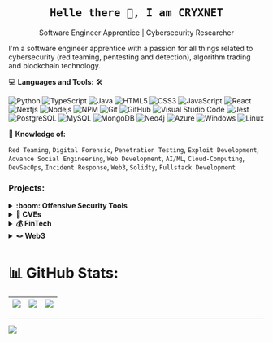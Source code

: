 <h2 align='center'><samp><strong>Helle there 👋, I am CRYXNET</strong></samp></h2>
<p align='center'>Software Engineer Apprentice | Cybersecurity Researcher</p>

<p align='left'>I'm a software engineer apprentice with a passion for all things related to cybersecurity (red teaming, pentesting and detection), algorithm trading and blockchain technology.
</p>

💻 **Languages and Tools:** 🛠️<br>

![Python](https://img.shields.io/badge/-Python-000000?style=flat&logo=python&logoColor=ffffff&labelColor=E34F26)
![TypeScript](https://img.shields.io/badge/-TypeScript-000000?style=flat&logo=typescript&logoColor=ffffff&labelColor=E34F26)
![Java](https://img.shields.io/badge/-Java-000000?style=flat&logo=java&logoColor=ffffff&labelColor=E34F26)
![HTML5](https://img.shields.io/badge/-HTML5-000000?style=flat&logo=html5&logoColor=ffffff&labelColor=E34F26)
![CSS3](https://img.shields.io/badge/-CSS3-000000?style=flat&logo=css3&logoColor=ffffff&labelColor=1572B6) 
![JavaScript](https://img.shields.io/badge/-JavaScript-000000?style=flat&logo=javascript)
![React](https://img.shields.io/badge/-React-000000?style=flat&logo=react)
![Nextjs](https://img.shields.io/badge/-Nextjs-000000?style=flat&logo=next.js)
![Nodejs](https://img.shields.io/badge/-Nodejs-000000?style=flat&logo=Node.js)
![NPM](https://img.shields.io/badge/-npm-000000?style=flat&logo=npm&labelColor=ffffff)
![Git](https://img.shields.io/badge/-Git-000000?style=flat&logo=git&logoColor=F05032&labelColor=ffffff)
![GitHub](https://img.shields.io/badge/-GitHub-000000?style=flat&logo=github&logoColor=000000&labelColor=ffffff)
![Visual Studio Code](https://img.shields.io/badge/-VSCode-000000?style=flat&logo=visual-studio-code&labelColor=007ACC)
![Jest](https://img.shields.io/badge/-Jest-000000?style=flat&logo=Jest&logoColor=C21325&labelColor=ffffff)
![PostgreSQL](https://img.shields.io/badge/-PostgreSQL-000000?style=flat&logo=postgresql&logoColor=ffffff&labelColor=336791)
![MySQL](https://img.shields.io/badge/-MySQL-000000?style=flat&logo=mysql&labelColor=ffffff)
![MongoDB](https://img.shields.io/badge/-MongoDB-000000?style=flat&logo=mongodb&labelColor=ffffff)
![Neo4j](https://img.shields.io/badge/-Neo4j-000000?style=flat&logo=neo4j&labelColor=ffffff)
![Azure](https://img.shields.io/badge/-Azure-000000?style=flat&logo=Azure&logoColor=ffffff&labelColor=0078D6)
![Windows](https://img.shields.io/badge/-Windows-000000?style=flat&logo=windows&logoColor=ffffff&labelColor=0078D6)
![Linux](https://img.shields.io/badge/-Linux-000000?style=flat&logo=linux&logoColor=ffffff&labelColor=0078D6)

🧐 **Knowledge of:**<br>

`Red Teaming`, `Digital Forensic`, `Penetration Testing`, `Exploit Development`, `Advance Social Engineering`, `Web Development`, `AI/ML`, `Cloud-Computing`, `DevSecOps`, `Incident Response`, `Web3`, `Solidty`, `Fullstack Development` 

### Projects:
<details>
  <summary><b>:boom: Offensive Security Tools</b></summary>
    <table>
      <thead align="center">
        <tr border: none;>
          <td><b>Project</b></td>
          <td><b>Short Description</b></td>
          <td><b>Stars</b></td>
          <td><b>Forks</b></td>
        </tr>
      </thead>
      <tbody>
        <tr>
          <td><a href="https://github.com/MienainetFramework/MienaiNet"><b>MienaiNet</b></a></td>
          <td>The MienaiNet Framework is a fully customizable C2-Framework. It comes with a C2-Controlling Server, Commanding Dashboard and prebuild agents.</td>      
          <td><img alt="Stars" src="https://img.shields.io/github/stars/MienainetFramework/MienaiNet?style=flat-square&labelColor=343b41"/></td>
          <td><img alt="Forks" src="https://img.shields.io/github/forks/MienainetFramework/MienaiNet?style=flat-square&labelColor=343b41"/></td>
        </tr>
        <tr>
          <td><a href="https://github.com/cryxnet/tetsunet"><b>TetsuNet</b></a></td>
          <td> Welcome to TetsuNet, a modern and lightweight command and control (C2) framework built on TCP. TetsuNet provides secure, fast, and efficient communication for remote control </td>      
          <td><img alt="Stars" src="https://img.shields.io/github/stars/cryxnet/tetsunet?style=flat-square&labelColor=343b41"/></td>
          <td><img alt="Forks" src="https://img.shields.io/github/forks/cryxnet/tetsunet?style=flat-square&labelColor=343b41"/></td>
        </tr>
        <tr>
          <td><a href="https://github.com/cryxnet/dorkstorm"><b>DorkStorm</b></a></td>
          <td>. DorkStorm allows security researchers, penetration testers, and ethical hackers to easily search and discover hidden information on the internet. By leveraging advanced Google search operators, DorkStorm can uncover vulnerabilities and sensitive data that may be exposed online, helping security professionals to identify potential attack vectors and assess the security posture of their targets.</td>     
          <td><img alt="Stars" src="https://img.shields.io/github/stars/cryxnet/dorkstorm?style=flat-square&labelColor=343b41"/></td>
          <td><img alt="Forks" src="https://img.shields.io/github/forks/cryxnet/dorkstorm?style=flat-square&labelColor=343b41"/></td>
        </tr>
        <tr>
          <td><a href="https://github.com/cryxnet/crawnet"><b>CRAWNET</b></a></td>
          <td>CRAWNET is a graph-based domain discovery tool by CRYXNET that helps you gather information
            about domains and potential relationships with other actors.</td>      
          <td><img alt="Stars" src="https://img.shields.io/github/stars/cryxnet/crawnet?style=flat-square&labelColor=343b41"/></td>
          <td><img alt="Forks" src="https://img.shields.io/github/forks/cryxnet/crawnet?style=flat-square&labelColor=343b41"/></td>
        </tr>
                <tr>
          <td><a href="https://github.com/cryxnet/subvance"><b>Subvance</b></a></td>
          <td>Subvance is a advance subdomain discovery tool that can actively or passively discover subdomains of a domain.</td>      
          <td><img alt="Stars" src="https://img.shields.io/github/stars/cryxnet/subvance?style=flat-square&labelColor=343b41"/></td>
          <td><img alt="Forks" src="https://img.shields.io/github/forks/cryxnet/subvance?style=flat-square&labelColor=343b41"/></td>
        </tr>
      </tbody>
    </table>
 </details>
 
 <details>
  <summary><b>🚩 CVEs</b></summary>
    <table>
      <thead align="center">
        <tr border: none;>
          <td><b>Project</b></td>
          <td><b>Short Description</b></td>
          <td><b>Stars</b></td>
          <td><b>Forks</b></td>
        </tr>
      </thead>
      <tbody>
        <tr>
          <td><a href="https://github.com/cryxnet/CVE-2022-42889-RCE"><b>CVE-2022-42889-RCE</b></a></td>
          <td>CVE-2022-42889 is a new critical vulnerability similar to Spring4Shell and Log4Shell. Its a RCE (Remote Code Execution) vulnerability with the severity score of 9.8. This allows hacker to execute arbitary malicious code on the attacked machine. The version 1.5 - 1.9 from Apache Commons Text are affected.</td>      
          <td><img alt="Stars" src="https://img.shields.io/github/stars/cryxnet/CVE-2022-42889-RCE?style=flat-square&labelColor=343b41"/></td>
          <td><img alt="Forks" src="https://img.shields.io/github/forks/cryxnet/CVE-2022-42889-RCEt?style=flat-square&labelColor=343b41"/></td>
        </tr>
      </tbody>
    </table>
 </details>

 <details>
  <summary><b>💰 FinTech</b></summary>
    <table>
      <thead align="center">
        <tr border: none;>
          <td><b>Project</b></td>
          <td><b>Short Description</b></td>
          <td><b>Stars</b></td>
          <td><b>Forks</b></td>
        </tr>
      </thead>
      <tbody>
        <tr>
        </tr>
      </tbody>
    </table>
 </details>

  <details>
  <summary><b>🪢 Web3</b></summary>
    <table>
      <thead align="center">
        <tr border: none;>
          <td><b>Project</b></td>
          <td><b>Short Description</b></td>
          <td><b>Stars</b></td>
          <td><b>Forks</b></td>
        </tr>
      </thead>
      <tbody>
        <tr>
        </tr>
      </tbody>
    </table>
 </details>
 
 
 
# 📊 GitHub Stats:
| ![](https://github-readme-stats.vercel.app/api?username=cryxnet&theme=dark&hide_border=true&include_all_commits=true&count_private=false) | ![](https://github-readme-streak-stats.herokuapp.com/?user=cryxnet&theme=dark&hide_border=true) | ![](https://github-readme-stats.vercel.app/api/top-langs/?username=cryxnet&theme=dark&hide_border=true&include_all_commits=true&count_private=false&layout=compact) |
| --- | --- | --- |

 
---
[![](https://visitcount.itsvg.in/api?id=cryxnet&icon=2&color=0)](https://visitcount.itsvg.in)
